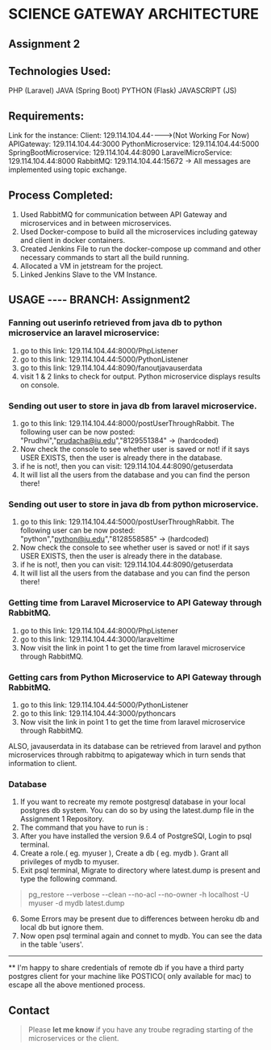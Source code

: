 # SCIENCE GATEWAY ARCHITECTURE

## Assignment 2

## Technologies Used:

PHP (Laravel)
JAVA (Spring Boot)
PYTHON (Flask)
JAVASCRIPT (JS)

## Requirements:
Link for the instance:
Client: 129.114.104.44---->(Not Working For Now)
APIGateway: 129.114.104.44:3000
PythonMicroservice: 129.114.104.44:5000
SpringBootMicroservice: 129.114.104.44:8090
LaravelMicroService: 129.114.104.44:8000
RabbitMQ: 129.114.104.44:15672 -> All messages are implemented using topic exchange. 

## Process Completed:
1. Used RabbitMQ for communication between API Gateway and microservices and in between microservices.
2. Used Docker-compose to build all the microservices including gateway and client in docker containers.
3. Created Jenkins File to run the docker-compose up command and other necessary commands to start all the build running.
4. Allocated a VM in jetstream for the project. 
5. Linked Jenkins Slave to the VM Instance.


## USAGE ---- BRANCH: Assignment2

### Fanning out userinfo retrieved from java db to python microservice an laravel microservice:

1. go to this link: 129.114.104.44:8000/PhpListener
2. go to this link: 129.114.104.44:5000/PythonListener
3. go to this link: 129.114.104.44:8090/fanoutjavauserdata
4. visit 1 & 2 links to check for output. Python microservice displays results on console.

### Sending out user to store in java db from laravel microservice.

1. go to this link: 129.114.104.44:8000/postUserThroughRabbit. The following user can be now posted:
"Prudhvi","prudacha@iu.edu","8129551384" -> (hardcoded)
2. Now check the console to see whether user is saved or not! if it says USER EXISTS, then the user is already there in the database.
3. if he is not!, then you can visit: 129.114.104.44:8090/getuserdata 
4. It will list all the users from the database and you can find the person there!

### Sending out user to store in java db from python microservice.

1. go to this link: 129.114.104.44:5000/postUserThroughRabbit. The following user can be now posted:
"python","python@iu.edu","8128558585" -> (hardcoded)
2. Now check the console to see whether user is saved or not! if it says USER EXISTS, then the user is already there in the database.
3. if he is not!, then you can visit: 129.114.104.44:8090/getuserdata 
4. It will list all the users from the database and you can find the person there!

### Getting time from Laravel Microservice to API Gateway through RabbitMQ.

1. go to this link: 129.114.104.44:8000/PhpListener
2. go to this link: 129.114.104.44:3000/laraveltime
3. Now visit the link in point 1 to get the time from laravel microservice through RabbitMQ.

### Getting cars from Python Microservice to API Gateway through RabbitMQ.
1. go to this link: 129.114.104.44:5000/PythonListener
2. go to this link: 129.114.104.44:3000/pythoncars
3. Now visit the link in point 1 to get the time from laravel microservice through RabbitMQ.

ALSO, javauserdata in its database can be retrieved from laravel and python microservices through rabbitmq to apigateway which in turn sends that information to client. 


### Database

1. If you want to recreate my remote postgresql database in your local postgres db system. You can do so by using the latest.dump file in the Assignment 1 Repository.
2. The command that you have to run is :
3. After you have installed the version 9.6.4 of PostgreSQl, Login to psql terminal.
4. Create a role.( eg. myuser ), Create a db ( eg. mydb ). Grant all privileges of mydb to myuser. 
5. Exit psql terminal, Migrate to directory where latest.dump is present and type the following command.
> pg_restore --verbose --clean --no-acl --no-owner -h localhost -U myuser -d mydb latest.dump
6. Some Errors may be present due to differences between heroku db and local db but ignore them.
7. Now open psql terminal again and connet to mydb. You can see the data in the table 'users'.
-------------------------------------------------------------------------------------------------------
** I'm happy to share credentials of remote db if you have a third party postgres client for your machine like POSTICO( only available for mac) to escape all the above mentioned process.

## Contact

> Please **let me know** if you have any troube regrading starting of the microservices or the client.




